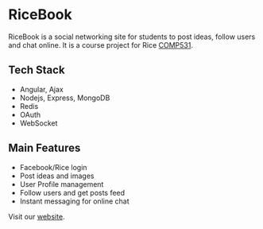 # RiceBook

RiceBook is a social networking site for students to post ideas, follow users and chat online. It is a course project for Rice [COMP531](https://www.clear.rice.edu/comp431/).

## Tech Stack
* Angular, Ajax
* Nodejs, Express, MongoDB
* Redis
* OAuth
* WebSocket

## Main Features
* Facebook/Rice login
* Post ideas and images
* User Profile management
* Follow users and get posts feed
* Instant messaging for online chat

Visit our [website](http://yz157-ricebook.surge.sh/).
